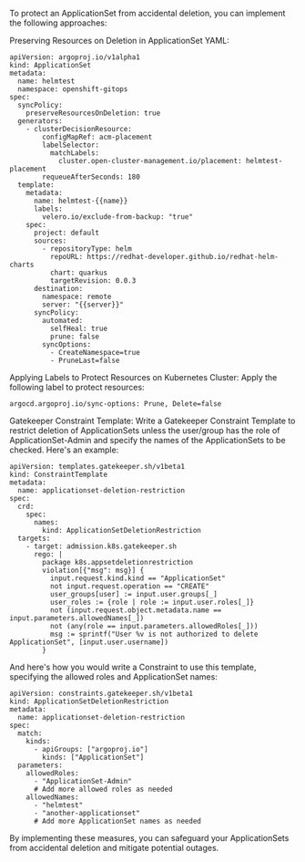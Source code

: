 To protect an ApplicationSet from accidental deletion, you can implement the following approaches:

Preserving Resources on Deletion in ApplicationSet YAML:

```
apiVersion: argoproj.io/v1alpha1
kind: ApplicationSet
metadata:
  name: helmtest
  namespace: openshift-gitops
spec:
  syncPolicy:
    preserveResourcesOnDeletion: true
  generators:
    - clusterDecisionResource:
        configMapRef: acm-placement
        labelSelector:
          matchLabels:
            cluster.open-cluster-management.io/placement: helmtest-placement
        requeueAfterSeconds: 180
  template:
    metadata:
      name: helmtest-{{name}}
      labels:
        velero.io/exclude-from-backup: "true"
    spec:
      project: default
      sources:
        - repositoryType: helm
          repoURL: https://redhat-developer.github.io/redhat-helm-charts
          chart: quarkus
          targetRevision: 0.0.3
      destination:
        namespace: remote
        server: "{{server}}"
      syncPolicy:
        automated:
          selfHeal: true
          prune: false
        syncOptions:
          - CreateNamespace=true
          - PruneLast=false
```


Applying Labels to Protect Resources on Kubernetes Cluster:
Apply the following label to protect resources:

```
argocd.argoproj.io/sync-options: Prune, Delete=false
```

Gatekeeper Constraint Template:
Write a Gatekeeper Constraint Template to restrict deletion of ApplicationSets unless the user/group has the role of ApplicationSet-Admin and specify the names of the ApplicationSets to be checked. Here's an example:


```
apiVersion: templates.gatekeeper.sh/v1beta1
kind: ConstraintTemplate
metadata:
  name: applicationset-deletion-restriction
spec:
  crd:
    spec:
      names:
        kind: ApplicationSetDeletionRestriction
  targets:
    - target: admission.k8s.gatekeeper.sh
      rego: |
        package k8s.appsetdeletionrestriction
        violation[{"msg": msg}] {
          input.request.kind.kind == "ApplicationSet"
          not input.request.operation == "CREATE"
          user_groups[user] := input.user.groups[_]
          user_roles := {role | role := input.user.roles[_]}
          not (input.request.object.metadata.name == input.parameters.allowedNames[_])
          not (any(role == input.parameters.allowedRoles[_]))
          msg := sprintf("User %v is not authorized to delete ApplicationSet", [input.user.username])
        }
```
And here's how you would write a Constraint to use this template, specifying the allowed roles and ApplicationSet names:

```
apiVersion: constraints.gatekeeper.sh/v1beta1
kind: ApplicationSetDeletionRestriction
metadata:
  name: applicationset-deletion-restriction
spec:
  match:
    kinds:
      - apiGroups: ["argoproj.io"]
        kinds: ["ApplicationSet"]
  parameters:
    allowedRoles:
      - "ApplicationSet-Admin"
      # Add more allowed roles as needed
    allowedNames:
      - "helmtest"
      - "another-applicationset"
      # Add more ApplicationSet names as needed
```


By implementing these measures, you can safeguard your ApplicationSets from accidental deletion and mitigate potential outages.
